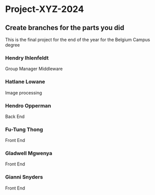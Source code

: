# Project-XYZ-2024
## Create branches for the parts you did
This is the final project for the end of the year for the Belgium Campus degree

### Hendry Ihlenfeldt
Group Manager
Middleware

### Hatlane Lowane
Image processing

### Hendro Opperman
Back End

### Fu-Tung Thong
Front End

### Gladwell Mgwenya
Front End

### Gianni Snyders
Front End

